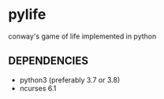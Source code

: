 # pylife
conway's game of life implemented in python

## DEPENDENCIES
- python3 (preferably 3.7 or 3.8)
- ncurses 6.1
